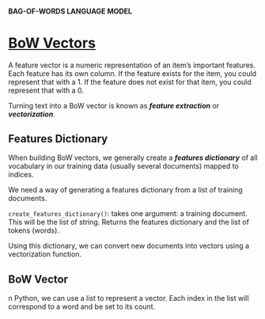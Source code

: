 #### BAG-OF-WORDS LANGUAGE MODEL
# [BoW Vectors](https://www.codecademy.com/paths/build-chatbots-with-python/tracks/retrieval-based-chatbots/modules/language-and-topic-modeling-chatbots/lessons/language-model-bag-of-words/exercises/bow-vectors-i)
A feature vector is a numeric representation of an item’s important features. Each feature has its own column. If the feature exists for the item, you could represent that with a 1. If the feature does not exist for that item, you could represent that with a 0.

Turning text into a BoW vector is known as ***feature extraction*** or ***vectorization***.

## Features Dictionary
When building BoW vectors, we generally create a ***features dictionary*** of all vocabulary in our training data (usually several documents) mapped to indices.

We need a way of generating a features dictionary from a list of training documents.

`create_features_dictionary()`:  takes one argument: a training document. This will be the list of string. Returns the features dictionary and the list of tokens (words).

Using this dictionary, we can convert new documents into vectors using a vectorization function.
## BoW Vector
n Python, we can use a list to represent a vector. Each index in the list will correspond to a word and be set to its count.

